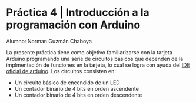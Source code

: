 # Práctica 4 | Introducción a la programación con Arduino

Alumno: Norman Guzmán Chaboya

La presente práctica tiene como objetivo familiarizarse con la tarjeta Arduino programando una serie de circuitos básicos que dependen de la implmentación de funciones en la tarjeta, lo cual se logra con ayuda del [IDE oficial de arduino](https://www.arduino.cc/en/software). Los circuitos consisten en:
* Un circuito básico de encendido de un LED
* Un contador binario de 4 bits en orden ascendente 
* Un contador binario de 4 bits en orden descendente

